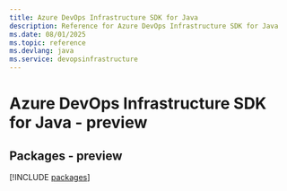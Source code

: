 ```yaml
---
title: Azure DevOps Infrastructure SDK for Java
description: Reference for Azure DevOps Infrastructure SDK for Java
ms.date: 08/01/2025
ms.topic: reference
ms.devlang: java
ms.service: devopsinfrastructure
---
```

# Azure DevOps Infrastructure SDK for Java - preview
## Packages - preview
[!INCLUDE [packages](devops-infrastructure-index.md)]